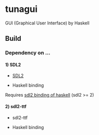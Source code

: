 # tunagui
GUI (Graphical User Interface) by Haskell

## Build

### Dependency on ...

#### 1) SDL2

* [SDL2](https://www.libsdl.org/download-2.0.php)

* Haskell binding

Requires [sdl2 binding of haskell](http://hackage.haskell.org/package/sdl2) (sdl2 >= 2)

#### 2) sdl2-ttf

* sdl2-ttf

* Haskell binding
